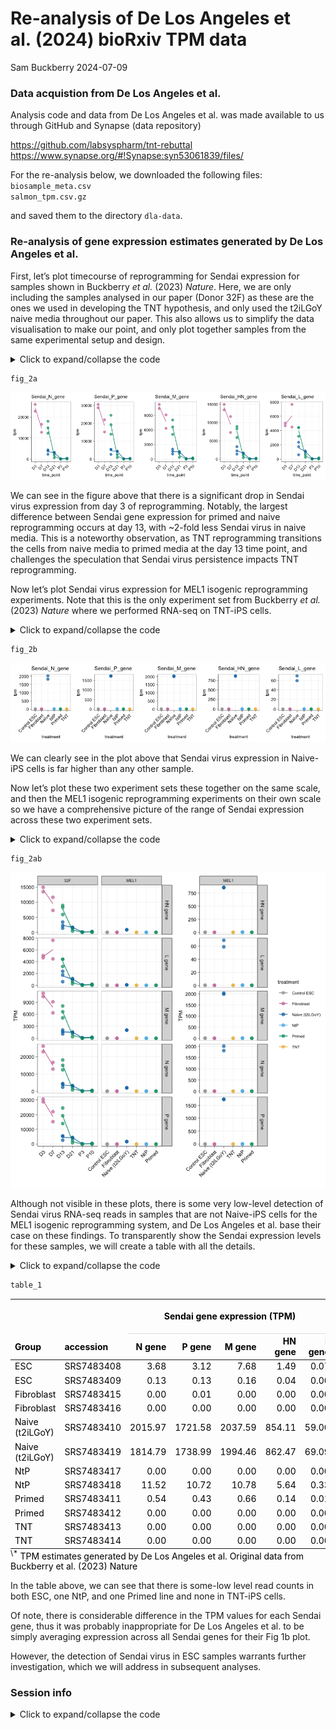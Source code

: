 Re-analysis of De Los Angeles et al. (2024) bioRxiv TPM data
================
Sam Buckberry
2024-07-09

### Data acquistion from De Los Angeles et al.

Analysis code and data from De Los Angeles et al. was made available to
us through GitHub and Synapse (data repository)

<https://github.com/labsyspharm/tnt-rebuttal>  
<https://www.synapse.org/#!Synapse:syn53061839/files/>

For the re-analysis below, we downloaded the following files:  
`biosample_meta.csv`  
`salmon_tpm.csv.gz`

and saved them to the directory `dla-data`.

### Re-analysis of gene expression estimates generated by De Los Angeles et al. 

First, let’s plot timecourse of reprogramming for Sendai expression for
samples shown in Buckberry *et al.* (2023) *Nature*. Here, we are only
including the samples analysed in our paper (Donor 32F) as these are the
ones we used in developing the TNT hypothesis, and only used the t2iLGoY
naive media throughout our paper. This also allows us to simplify the
data visualisation to make our point, and only plot together samples
from the same experimental setup and design.

<details>
<summary>
Click to expand/collapse the code
</summary>

``` r
## Source the packages and functions we use in this analysis
source("project-functions.R")

## Load the RNA-seq quant data generated by De Los Angeles et al 
sample_meta <- read.csv("dla-data/biosample_meta.csv")
salmon_quants <- read.csv("dla-data/salmon_tpm.csv.gz")

##Subset data for Sendai genes
sev_ind <- str_starts(salmon_quants$transcript_id, fixed("Sendai"))
salmon_quants <- salmon_quants[sev_ind, ]

## Join the metadata with the quant data
ind <- match(salmon_quants$sample_accession, sample_meta$sample_accession)

sev_dat <- cbind(salmon_quants, sample_meta[ind, ])
sev_dat <- sev_dat[sev_dat$transcript_id != "Sendai_F_gene", -8]

liu_dat <- sev_dat[sev_dat$study_name %in% 
                         c("Liu Nature 2020", "Liu Nat Met 2017"), ]
liu_dat <- liu_dat[liu_dat$time_point %in% 
                       c("P8", "P20 + 3", "D3", "D7", "D13", "D21", "P3", "P10"), ]

liu_dat$time_point <- factor(liu_dat$time_point,
                               levels=c("D3", "D7", "D13", "D21", "P3", "P10"))

liu_dat <- liu_dat[liu_dat$treatment %in% c("Fibroblast", "Primed", "t2iLGoY"), ]

liu_dat <- liu_dat[!((liu_dat$age == "55") & !is.na(liu_dat$age)), ]


liu_dat <- liu_dat[!is.na(liu_dat$time_point), ]

## Subset for media analysed in Buckberry et al
reprog_pal <- c(Primed="#009E73", t2iLGoY="#0072B2", Fibroblast="#CC79A7",
                TNT="#EEBC4C", NtP="#55B3EA", "#5B7876", "#AFB4B7")

plot_sendai_timecourse <- function(transcript_id, legend_pos = "none"){
    
    gg <- ggplot(data = liu_dat[liu_dat$transcript_id == transcript_id, ],
                 mapping = aes(x = time_point, y = tpm,
                               group=treatment, colour=treatment, fill=treatment)) +
        geom_point(size=2, alpha=0.7) + 
        stat_summary(geom = "line") +
        ggtitle(transcript_id) +
        sams_pub_theme(legend_pos = legend_pos) +
        scale_color_manual(values = reprog_pal[c("Fibroblast", "t2iLGoY", "Primed")])
    gg    
}

gg_timecourse <- lapply(X = unique(liu_dat$transcript_id), FUN = plot_sendai_timecourse)
fig_2a <- cowplot::plot_grid(plotlist = gg_timecourse, nrow = 1)
```

</details>

``` r
fig_2a
```

![](de-los-angeles-tpm-reanalysis_files/figure-gfm/unnamed-chunk-2-1.png)<!-- -->

We can see in the figure above that there is a significant drop in
Sendai virus expression from day 3 of reprogramming. Notably, the
largest difference between Sendai gene expression for primed and naive
reprogramming occurs at day 13, with ~2-fold less Sendai virus in naive
media. This is a noteworthy observation, as TNT reprogramming
transitions the cells from naive media to primed media at the day 13
time point, and challenges the speculation that Sendai virus persistence
impacts TNT reprogramming.

Now let’s plot Sendai virus expression for MEL1 isogenic reprogramming
experiments. Note that this is the only experiment set from Buckberry
*et al.* (2023) *Nature* where we performed RNA-seq on TNT-iPS cells.

<details>
<summary>
Click to expand/collapse the code
</summary>

``` r
mel1_dat <- sev_dat[sev_dat$background %in% c("MEL1"), ]
mel1_dat <- mel1_dat[!is.na(mel1_dat$transcript_id), ]

reprog_pal2 <- c(TNT="#eebc4cff", Primed="#009e73ff",
                 NtP="#55b3eaff", "Control ESC" ="#a3a3a3ff",
                 Naïve="#0072b2ff", Fibroblast="#cc79a7ff")

plot_sendai_endpoint <- function(transcript_id, legend_pos = "none"){
    
    gg <- ggplot(data = mel1_dat[mel1_dat$transcript_id == transcript_id, ],
                 mapping = aes(x = treatment, y = tpm,
                               group=treatment, colour=treatment, fill=treatment)) +
        geom_point(size=2, alpha=0.7) + 
        ggtitle(transcript_id) +
        sams_pub_theme(legend_pos = legend_pos) +
        scale_colour_manual(values = reprog_pal2)
    gg    
    
}

gg_mel1 <- lapply(X = unique(mel1_dat$transcript_id), FUN = plot_sendai_endpoint)

fig_2b <- cowplot::plot_grid(plotlist = gg_mel1, nrow = 1)
```

</details>

``` r
fig_2b
```

![](de-los-angeles-tpm-reanalysis_files/figure-gfm/unnamed-chunk-4-1.png)<!-- -->

We can clearly see in the plot above that Sendai virus expression in
Naive-iPS cells is far higher than any other sample.

Now let’s plot these two experiment sets these together on the same
scale, and then the MEL1 isogenic reprogramming experiments on their own
scale so we have a comprehensive picture of the range of Sendai
expression across these two experiment sets.

<details>
<summary>
Click to expand/collapse the code
</summary>

``` r
## Set-up some clear labels
plot_dat <- rbind(liu_dat, mel1_dat)
plot_dat$group <- ifelse(plot_dat$background == "MEL1", yes = "MEL1", no = "32F")
plot_dat$group[is.na(plot_dat$group)] <- "32F"

plot_dat$id <- NA
plot_dat$id[plot_dat$group == "MEL1"] <- plot_dat$treatment[plot_dat$group == "MEL1"]
plot_dat$id[plot_dat$group == "32F"] <- as.character(plot_dat$time_point[plot_dat$group == "32F"])

plot_dat$treatment[plot_dat$treatment == "Naïve"] <- "Naive (t2iLGoY)"
plot_dat$treatment[plot_dat$treatment == "t2iLGoY"] <- "Naive (t2iLGoY)"
plot_dat$treatment[plot_dat$treatment == "t2iLGoY"] <- "Naive (t2iLGoY)"

plot_dat$id[plot_dat$id == "Naïve"] <- "Naive (t2iLGoY)"

plot_dat$id <- factor(plot_dat$id, levels = c("D3", "D7", "D13", "D21", "P3", "P10",
                                              "Control ESC", "Fibroblast", 
                                              "Naive (t2iLGoY)", "TNT", "NtP", "Primed"))

reprog_pal <- c(Primed="#009E73", "Naive (t2iLGoY)"="#0072B2", Fibroblast="#CC79A7",
                TNT="#EEBC4C", NtP="#55B3EA", "Control ESC" ="#a3a3a3ff")

plot_dat$transcript_id <- str_replace(plot_dat$transcript_id, pattern = "Sendai_", "") %>%
    str_replace(pattern = "_", " ")

sams_pub_theme2 <- function(legend_pos = "none", x.text.angle = 45, hjust = 1,
                           y.text.angle = 0, line_point = 0.5) {
    line_mm <- line_point / 2.835
    custom_theme <- theme_bw() +
        theme(plot.background = element_blank(),
              panel.grid.minor = element_blank(),
              panel.grid.major = element_line(size = line_mm),
              panel.border = element_rect(color = "black", size = line_mm, fill = NA), # Add border around each facet
              axis.text.x = element_text(angle = x.text.angle, hjust = hjust, size = 8, colour = 'black'),
              axis.text.y = element_text(size = 8, colour = 'black', angle = y.text.angle),
              strip.text.y = element_text(size = 8),
              text = element_text(size = 8),
              #strip.background = element_blank(),
              legend.position = legend_pos,
              axis.line.x = element_line(color = 'black', size = line_mm),
              axis.line.y = element_line(color = 'black', size = line_mm),
              axis.ticks = element_line(color = 'black', size = line_mm))
    return(custom_theme)
}


gg <- ggplot(data = plot_dat, mapping = aes(x = id, y = tpm,
                           group=treatment, colour=treatment, fill=treatment)) +
    geom_point(size=2, alpha=0.7) + 
    stat_summary(geom = "line") +
    facet_grid(transcript_id~group, space = "free_x", drop = TRUE, scales = "free") +
    sams_pub_theme2(legend_pos = "none") +
    xlab(label = "") + ylab("TPM") +
    scale_colour_manual(values = reprog_pal)

gg_mel1 <- ggplot(data = plot_dat[plot_dat$group == "MEL1", ],
                  mapping = aes(x = id, y = tpm,
                           group=treatment, colour=treatment, fill=treatment)) +
    geom_point(size=2, alpha=0.7) + 
    stat_summary(geom = "line") +
    facet_grid(transcript_id~group, space = "free_x", drop = TRUE, scales = "free") +
    sams_pub_theme2(legend_pos = "right") +
    xlab(label = "") + ylab("TPM") +
    scale_colour_manual(values = reprog_pal)

pdf("de-los-angeles-tpm-replot.pdf", width = 7, height = 7)
cowplot::plot_grid(gg, gg_mel1, align = "h", rel_widths = c(0.55, 0.5))
dev.off()
```

    FALSE quartz_off_screen 
    FALSE                 2

``` r
fig_2ab <- cowplot::plot_grid(gg, gg_mel1, align = "h", rel_widths = c(0.55, 0.5))
```

</details>

``` r
fig_2ab
```

![](de-los-angeles-tpm-reanalysis_files/figure-gfm/unnamed-chunk-6-1.png)<!-- -->

Although not visible in these plots, there is some very low-level
detection of Sendai virus RNA-seq reads in samples that are not
Naive-iPS cells for the MEL1 isogenic reprogramming system, and De Los
Angeles et al. base their case on these findings. To transparently show
the Sendai expression levels for these samples, we will create a table
with all the details.

<details>
<summary>
Click to expand/collapse the code
</summary>

``` r
mel1_dat <- plot_dat[plot_dat$group == "MEL1", c("transcript_id", "time_point",
                                                  "sample_accession",
                                                  "count", "tpm", "title",
                                                  "treatment")]

# Data transformation
df <- mel1_dat %>%
  mutate(combined = paste(treatment, sample_accession, sep = "_")) 

# Pivot the data to wide format
wide_df <- df %>%
  tidyr::pivot_wider(names_from = transcript_id, values_from = tpm, id_cols = c(treatment, sample_accession))

wide_df <- wide_df[order(wide_df$treatment), ]

wide_df <- wide_df %>%
  mutate(across(where(is.numeric), round, digits=2))

colnames(wide_df) <- str_remove(colnames(wide_df), "Sendai_") %>% str_remove(pattern = "sample_")

colnames(wide_df)[1] <- "Group"

wide_df$Group <- str_remove(wide_df$Group, "Control ")

colnames(wide_df) <- str_replace_all(string = colnames(wide_df), pattern = "_", replacement = " ")

table_1 <- knitr::kable(wide_df, booktabs = TRUE, latex_options = "scale_down") %>%
  kableExtra::kable_styling() %>%
  kableExtra::add_header_above(header = c(" " = 2, "Sendai gene expression (TPM)" = ncol(wide_df) - 2)) %>%
    kableExtra::add_footnote(notation = "symbol",
                             label = "TPM estimates generated by De Los Angeles et al. Original data from Buckberry et al. (2023) Nature")
```

</details>

``` r
table_1
```

<table class="table" style="color: black; margin-left: auto; margin-right: auto;">
<thead>
<tr>
<th style="empty-cells: hide;border-bottom:hidden;" colspan="2">
</th>
<th style="border-bottom:hidden;padding-bottom:0; padding-left:3px;padding-right:3px;text-align: center; " colspan="5">

<div style="border-bottom: 1px solid #ddd; padding-bottom: 5px; ">

Sendai gene expression (TPM)

</div>

</th>
</tr>
<tr>
<th style="text-align:left;">
Group
</th>
<th style="text-align:left;">
accession
</th>
<th style="text-align:right;">
N gene
</th>
<th style="text-align:right;">
P gene
</th>
<th style="text-align:right;">
M gene
</th>
<th style="text-align:right;">
HN gene
</th>
<th style="text-align:right;">
L gene
</th>
</tr>
</thead>
<tbody>
<tr>
<td style="text-align:left;">
ESC
</td>
<td style="text-align:left;">
SRS7483408
</td>
<td style="text-align:right;">
3.68
</td>
<td style="text-align:right;">
3.12
</td>
<td style="text-align:right;">
7.68
</td>
<td style="text-align:right;">
1.49
</td>
<td style="text-align:right;">
0.07
</td>
</tr>
<tr>
<td style="text-align:left;">
ESC
</td>
<td style="text-align:left;">
SRS7483409
</td>
<td style="text-align:right;">
0.13
</td>
<td style="text-align:right;">
0.13
</td>
<td style="text-align:right;">
0.16
</td>
<td style="text-align:right;">
0.04
</td>
<td style="text-align:right;">
0.00
</td>
</tr>
<tr>
<td style="text-align:left;">
Fibroblast
</td>
<td style="text-align:left;">
SRS7483415
</td>
<td style="text-align:right;">
0.00
</td>
<td style="text-align:right;">
0.01
</td>
<td style="text-align:right;">
0.00
</td>
<td style="text-align:right;">
0.00
</td>
<td style="text-align:right;">
0.00
</td>
</tr>
<tr>
<td style="text-align:left;">
Fibroblast
</td>
<td style="text-align:left;">
SRS7483416
</td>
<td style="text-align:right;">
0.00
</td>
<td style="text-align:right;">
0.00
</td>
<td style="text-align:right;">
0.00
</td>
<td style="text-align:right;">
0.00
</td>
<td style="text-align:right;">
0.00
</td>
</tr>
<tr>
<td style="text-align:left;">
Naive (t2iLGoY)
</td>
<td style="text-align:left;">
SRS7483410
</td>
<td style="text-align:right;">
2015.97
</td>
<td style="text-align:right;">
1721.58
</td>
<td style="text-align:right;">
2037.59
</td>
<td style="text-align:right;">
854.11
</td>
<td style="text-align:right;">
59.00
</td>
</tr>
<tr>
<td style="text-align:left;">
Naive (t2iLGoY)
</td>
<td style="text-align:left;">
SRS7483419
</td>
<td style="text-align:right;">
1814.79
</td>
<td style="text-align:right;">
1738.99
</td>
<td style="text-align:right;">
1994.46
</td>
<td style="text-align:right;">
862.47
</td>
<td style="text-align:right;">
69.09
</td>
</tr>
<tr>
<td style="text-align:left;">
NtP
</td>
<td style="text-align:left;">
SRS7483417
</td>
<td style="text-align:right;">
0.00
</td>
<td style="text-align:right;">
0.00
</td>
<td style="text-align:right;">
0.00
</td>
<td style="text-align:right;">
0.00
</td>
<td style="text-align:right;">
0.00
</td>
</tr>
<tr>
<td style="text-align:left;">
NtP
</td>
<td style="text-align:left;">
SRS7483418
</td>
<td style="text-align:right;">
11.52
</td>
<td style="text-align:right;">
10.72
</td>
<td style="text-align:right;">
10.78
</td>
<td style="text-align:right;">
5.64
</td>
<td style="text-align:right;">
0.33
</td>
</tr>
<tr>
<td style="text-align:left;">
Primed
</td>
<td style="text-align:left;">
SRS7483411
</td>
<td style="text-align:right;">
0.54
</td>
<td style="text-align:right;">
0.43
</td>
<td style="text-align:right;">
0.66
</td>
<td style="text-align:right;">
0.14
</td>
<td style="text-align:right;">
0.01
</td>
</tr>
<tr>
<td style="text-align:left;">
Primed
</td>
<td style="text-align:left;">
SRS7483412
</td>
<td style="text-align:right;">
0.00
</td>
<td style="text-align:right;">
0.00
</td>
<td style="text-align:right;">
0.00
</td>
<td style="text-align:right;">
0.00
</td>
<td style="text-align:right;">
0.00
</td>
</tr>
<tr>
<td style="text-align:left;">
TNT
</td>
<td style="text-align:left;">
SRS7483413
</td>
<td style="text-align:right;">
0.00
</td>
<td style="text-align:right;">
0.00
</td>
<td style="text-align:right;">
0.00
</td>
<td style="text-align:right;">
0.00
</td>
<td style="text-align:right;">
0.00
</td>
</tr>
<tr>
<td style="text-align:left;">
TNT
</td>
<td style="text-align:left;">
SRS7483414
</td>
<td style="text-align:right;">
0.00
</td>
<td style="text-align:right;">
0.00
</td>
<td style="text-align:right;">
0.00
</td>
<td style="text-align:right;">
0.00
</td>
<td style="text-align:right;">
0.00
</td>
</tr>
</tbody>
<tfoot>
<tr>
<td style="padding: 0; border:0;" colspan="100%">
<sup>\*</sup> TPM estimates generated by De Los Angeles et al. Original
data from Buckberry et al. (2023) Nature
</td>
</tr>
</tfoot>
</table>

In the table above, we can see that there is some-low level read counts
in both ESC, one NtP, and one Primed line and none in TNT-iPS cells.

Of note, there is considerable difference in the TPM values for each
Sendai gene, thus it was probably inappropriate for De Los Angeles et
al. to be simply averaging expression across all Sendai genes for their
Fig 1b plot.

However, the detection of Sendai virus in ESC samples warrants further
investigation, which we will address in subsequent analyses.

### Session info

<details>
<summary>
Click to expand/collapse the code
</summary>

``` r
sessionInfo()
```

    ## R version 4.4.0 (2024-04-24)
    ## Platform: aarch64-apple-darwin20
    ## Running under: macOS Sonoma 14.5
    ## 
    ## Matrix products: default
    ## BLAS:   /Library/Frameworks/R.framework/Versions/4.4-arm64/Resources/lib/libRblas.0.dylib 
    ## LAPACK: /Library/Frameworks/R.framework/Versions/4.4-arm64/Resources/lib/libRlapack.dylib;  LAPACK version 3.12.0
    ## 
    ## locale:
    ## [1] en_US.UTF-8/en_US.UTF-8/en_US.UTF-8/C/en_US.UTF-8/en_US.UTF-8
    ## 
    ## time zone: Australia/Perth
    ## tzcode source: internal
    ## 
    ## attached base packages:
    ## [1] grid      stats4    stats     graphics  grDevices utils     datasets 
    ## [8] methods   base     
    ## 
    ## other attached packages:
    ##  [1] forcats_1.0.0          readxl_1.4.3           data.table_1.15.4     
    ##  [4] dplyr_1.1.4            plotly_4.10.4          rtracklayer_1.64.0    
    ##  [7] Gviz_1.48.0            Rsamtools_2.20.0       Biostrings_2.72.1     
    ## [10] XVector_0.44.0         cowplot_1.1.3          gridExtra_2.3         
    ## [13] reshape2_1.4.4         stringr_1.5.1          GenomicFeatures_1.56.0
    ## [16] AnnotationDbi_1.66.0   Biobase_2.64.0         GenomicRanges_1.56.0  
    ## [19] GenomeInfoDb_1.40.0    IRanges_2.38.0         S4Vectors_0.42.0      
    ## [22] BiocGenerics_0.50.0    ggplot2_3.5.1          magrittr_2.0.3        
    ## [25] edgeR_4.2.0            limma_3.60.2          
    ## 
    ## loaded via a namespace (and not attached):
    ##   [1] RColorBrewer_1.1-3          rstudioapi_0.16.0          
    ##   [3] jsonlite_1.8.8              farver_2.1.2               
    ##   [5] rmarkdown_2.27              BiocIO_1.14.0              
    ##   [7] zlibbioc_1.50.0             vctrs_0.6.5                
    ##   [9] memoise_2.0.1               RCurl_1.98-1.14            
    ##  [11] base64enc_0.1-3             htmltools_0.5.8.1          
    ##  [13] S4Arrays_1.4.1              progress_1.2.3             
    ##  [15] curl_5.2.1                  cellranger_1.1.0           
    ##  [17] SparseArray_1.4.8           Formula_1.2-5              
    ##  [19] htmlwidgets_1.6.4           plyr_1.8.9                 
    ##  [21] httr2_1.0.1                 cachem_1.1.0               
    ##  [23] GenomicAlignments_1.40.0    lifecycle_1.0.4            
    ##  [25] pkgconfig_2.0.3             Matrix_1.7-0               
    ##  [27] R6_2.5.1                    fastmap_1.2.0              
    ##  [29] GenomeInfoDbData_1.2.12     MatrixGenerics_1.16.0      
    ##  [31] digest_0.6.35               colorspace_2.1-0           
    ##  [33] Hmisc_5.1-3                 RSQLite_2.3.7              
    ##  [35] labeling_0.4.3              filelock_1.0.3             
    ##  [37] fansi_1.0.6                 httr_1.4.7                 
    ##  [39] abind_1.4-5                 compiler_4.4.0             
    ##  [41] bit64_4.0.5                 withr_3.0.0                
    ##  [43] htmlTable_2.4.2             backports_1.5.0            
    ##  [45] BiocParallel_1.38.0         DBI_1.2.3                  
    ##  [47] highr_0.11                  biomaRt_2.60.0             
    ##  [49] rappdirs_0.3.3              DelayedArray_0.30.1        
    ##  [51] rjson_0.2.21                tools_4.4.0                
    ##  [53] foreign_0.8-86              nnet_7.3-19                
    ##  [55] glue_1.7.0                  restfulr_0.0.15            
    ##  [57] checkmate_2.3.1             cluster_2.1.6              
    ##  [59] generics_0.1.3              gtable_0.3.5               
    ##  [61] BSgenome_1.72.0             tidyr_1.3.1                
    ##  [63] ensembldb_2.28.0            hms_1.1.3                  
    ##  [65] xml2_1.3.6                  utf8_1.2.4                 
    ##  [67] pillar_1.9.0                BiocFileCache_2.12.0       
    ##  [69] lattice_0.22-6              deldir_2.0-4               
    ##  [71] bit_4.0.5                   biovizBase_1.52.0          
    ##  [73] tidyselect_1.2.1            locfit_1.5-9.9             
    ##  [75] knitr_1.47                  ProtGenerics_1.36.0        
    ##  [77] SummarizedExperiment_1.34.0 svglite_2.1.3              
    ##  [79] xfun_0.44                   statmod_1.5.0              
    ##  [81] matrixStats_1.3.0           stringi_1.8.4              
    ##  [83] UCSC.utils_1.0.0            lazyeval_0.2.2             
    ##  [85] yaml_2.3.8                  kableExtra_1.4.0           
    ##  [87] evaluate_0.23               codetools_0.2-20           
    ##  [89] interp_1.1-6                tibble_3.2.1               
    ##  [91] cli_3.6.2                   rpart_4.1.23               
    ##  [93] systemfonts_1.1.0           munsell_0.5.1              
    ##  [95] dichromat_2.0-0.1           Rcpp_1.0.12                
    ##  [97] dbplyr_2.5.0                png_0.1-8                  
    ##  [99] XML_3.99-0.16.1             parallel_4.4.0             
    ## [101] blob_1.2.4                  prettyunits_1.2.0          
    ## [103] latticeExtra_0.6-30         jpeg_0.1-10                
    ## [105] AnnotationFilter_1.28.0     bitops_1.0-7               
    ## [107] viridisLite_0.4.2           VariantAnnotation_1.50.0   
    ## [109] scales_1.3.0                purrr_1.0.2                
    ## [111] crayon_1.5.2                rlang_1.1.4                
    ## [113] KEGGREST_1.44.0

</details>
